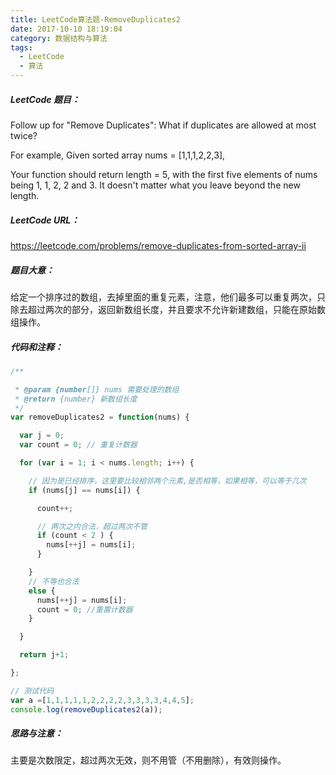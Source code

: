 ```yaml
---
title: LeetCode算法题-RemoveDuplicates2
date: 2017-10-10 18:19:04
category: 数据结构与算法
tags:
  - LeetCode
  - 算法
---
```


##### LeetCode 题目：

Follow up for "Remove Duplicates":
What if duplicates are allowed at most twice?

For example,
Given sorted array nums = [1,1,1,2,2,3],

Your function should return length = 5, with the first five elements of nums being 1, 1, 2, 2 and 3.
It doesn't matter what you leave beyond the new length.

##### LeetCode URL：
https://leetcode.com/problems/remove-duplicates-from-sorted-array-ii

<!--more-->

##### 题目大意：
给定一个排序过的数组，去掉里面的重复元素，注意，他们最多可以重复两次，只除去超过两次的部分，返回新数组长度，并且要求不允许新建数组，只能在原始数组操作。

##### 代码和注释：

```JavaScript
/**

 * @param {number[]} nums 需要处理的数组
 * @return {number} 新数组长度
 */
var removeDuplicates2 = function(nums) {

  var j = 0;
  var count = 0; // 重复计数器

  for (var i = 1; i < nums.length; i++) {

    // 因为是已经排序，这里要比较相邻两个元素,是否相等，如果相等，可以等于几次
    if (nums[j] == nums[i]) {

      count++;

      // 两次之内合法，超过两次不管
      if (count < 2 ) {
        nums[++j] = nums[i];
      }

    }
    // 不等也合法
    else {
      nums[++j] = nums[i];
      count = 0; //重置计数器
    }

  }

  return j+1;

};

// 测试代码
var a =[1,1,1,1,1,2,2,2,2,3,3,3,3,4,4,5];
console.log(removeDuplicates2(a));

```

##### 思路与注意：
主要是次数限定，超过两次无效，则不用管（不用删除），有效则操作。
